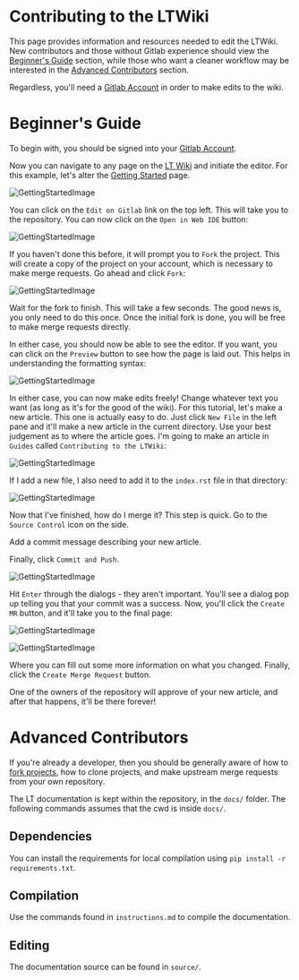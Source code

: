 # Contributing to the LTWiki

This page provides information and resources needed to edit the LTWiki. New contributors and those without Gitlab experience should view the [Beginner's Guide](#Beginner's-Guide) section, while those who want a cleaner workflow may be interested in the [Advanced Contributors](#Advanced-Contributors) section.

Regardless, you'll need a [Gitlab Account](https://gitlab.com/users/sign_in) in order to make edits to the wiki.

# Beginner's Guide

To begin with, you should be signed into your [Gitlab Account](https://gitlab.com/users/sign_in).

Now you can navigate to any page on the [LT Wiki](https://lt-maker.readthedocs.io/en/latest/index.html) and initiate the editor. For this example, let's alter the [Getting Started](Getting-Started) page.

![GettingStartedImage](images/contributing/contributing_1.jpg)

You can click on the `Edit on Gitlab` link on the top left. This will take you to the repository. You can now click on the `Open in Web IDE` button:

![GettingStartedImage](images/contributing/contributing_2.jpg)

If you haven't done this before, it will prompt you to `Fork` the project. This will create a copy of the project on your account, which is necessary to make merge requests. Go ahead and click `Fork`:

![GettingStartedImage](images/contributing/contributing_3.jpg)

Wait for the fork to finish. This will take a few seconds. The good news is, you only need to do this once. Once the initial fork is done, you will be free to make merge requests directly.

In either case, you should now be able to see the editor. If you want, you can click on the `Preview` button to see how the page is laid out. This helps in understanding the formatting syntax:

![GettingStartedImage](images/contributing/contributing_4.jpg)

In either case, you can now make edits freely! Change whatever text you want (as long as it's for the good of the wiki). For this tutorial, let's make a new article. This one is actually easy to do. Just click `New File` in the left pane and it'll make a new article in the current directory. Use your best judgement as to where the article goes. I'm going to make an article in `Guides` called `Contributing to the LTWiki`:

![GettingStartedImage](images/contributing/contributing_5.jpg)

If I add a new file, I also need to add it to the `index.rst` file in that directory:

![GettingStartedImage](images/contributing/contributing_8.jpg)

Now that I've finished, how do I merge it? This step is quick. Go to the `Source Control` icon on the side.

Add a commit message describing your new article.

Finally, click `Commit and Push`.

![GettingStartedImage](images/contributing/contributing_9.jpg)

Hit `Enter` through the dialogs - they aren't important. You'll see a dialog pop up telling you that your commit was a success. Now, you'll click the `Create MR` button, and it'll take you to the final page:

![GettingStartedImage](images/contributing/contributing_10.jpg)

![GettingStartedImage](images/contributing/contributing_11.jpg)

Where you can fill out some more information on what you changed. Finally, click the `Create Merge Request` button.

One of the owners of the repository will approve of your new article, and after that happens, it'll be there forever!

# Advanced Contributors

If you're already a developer, then you should be generally aware of how to [fork projects](https://docs.gitlab.com/ee/user/project/repository/forking_workflow.html), how to clone projects, and make upstream merge requests from your own repository.

The LT documentation is kept within the repository, in the `docs/` folder. The following commands assumes that the cwd is inside `docs/`.

## Dependencies

You can install the requirements for local compilation using `pip install -r requirements.txt`.

## Compilation

Use the commands found in `instructions.md` to compile the documentation.

## Editing

The documentation source can be found in `source/`.